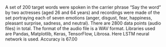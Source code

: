 A set of 200 target words were spoken in the carrier phrase “Say the word” by two actresses (aged 26 and 64 years) and recordings were made of the set portraying each of seven emotions (anger, disgust, fear, happiness, pleasant surprise, sadness, and neutral). There are 2800 data points (audio files) in total. The format of the audio file is a WAV format. Libraries used are Pandas, Matplotlib, Keras, TensorFlow, Librosa. Here LSTM neural network is used. Accuracy is 67.00
